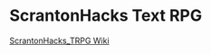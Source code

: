# ScrantonHacks Text RPG

[ScrantonHacks_TRPG Wiki](https://github.com/ScrantonHacks/ScrantonHacks_TRPG/wiki)
